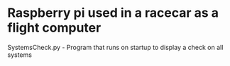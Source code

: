 # Raspberry pi used in a racecar as a flight computer
SystemsCheck.py - Program that runs on startup to display a check on all systems
